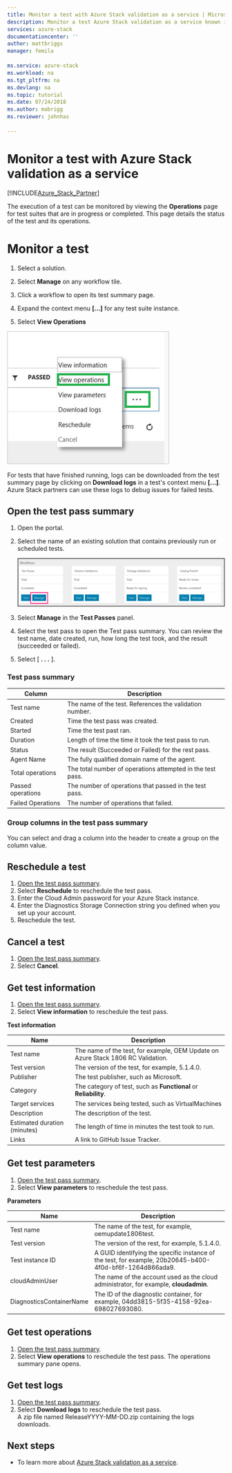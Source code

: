 ```yaml
---
title: Monitor a test with Azure Stack validation as a service | Microsoft Docs
description: Monitor a test Azure Stack validation as a service known issues.
services: azure-stack
documentationcenter: ''
author: mattbriggs
manager: femila

ms.service: azure-stack
ms.workload: na
ms.tgt_pltfrm: na
ms.devlang: na
ms.topic: tutorial
ms.date: 07/24/2018
ms.author: mabrigg
ms.reviewer: johnhas

---
```


# Monitor a test with Azure Stack validation as a service

[!INCLUDE[Azure_Stack_Partner](./includes/azure-stack-partner-appliesto.md)]

The execution of a test can be monitored by viewing the **Operations** page for test suites that are in progress or completed. This page details the status of the test and its operations.

# Monitor a test

1. Select a solution.

2. Select **Manage** on any workflow tile.

3. Click a workflow to open its test summary page.

4. Expand the context menu **[...]** for any test suite instance.

5. Select **View Operations**

![Alt text](media\image4.png)

For tests that have finished running, logs can be downloaded from the test summary page by clicking on **Download logs** in a test's context menu **[...]**. Azure Stack partners can use these logs to debug issues for failed tests.

## Open the test pass summary

1. Open the portal. 
2. Select the name of an existing solution that contains previously run or scheduled tests.

    ![Manage test passes](media/managetestpasses.png)

3. Select **Manage** in the **Test Passes** panel.
4. Select the test pass to open the Test pass summary. You can review the test name, date created, run, how long the test took, and the result (succeeded or failed).
5. Select [ **. .  .** ].

### Test pass summary

| Column | Description |
| --- | --- |
| Test name | The name of the test. References the validation number. |
| Created | Time the test pass was created. |
| Started | Time the test past ran. |
| Duration | Length of time the time it took the test pass to run. |
| Status | The result (Succeeded or Failed) for the rest pass. |
| Agent Name | The fully qualified domain name of the agent. |
| Total operations | The total number of operations attempted in the test pass. |
| Passed operations | The number of operations that passed in the test pass. |
|  Failed Operations | The number of operations that failed. |

### Group columns in the test pass summary

You can select and drag a column into the header to create a group on the column value.

## Reschedule a test

1. [Open the test pass summary](#open-the-test-pass-summary).
2. Select **Reschedule** to reschedule the test pass.
3. Enter the Cloud Admin password for your Azure Stack instance.
4. Enter the Diagnostics Storage Connection string you defined when you set up your account.
5. Reschedule the test.

## Cancel a test

1. [Open the test pass summary](#open-the-test-pass-summary).
2. Select **Cancel**.

## Get test information

1. [Open the test pass summary](#open-the-test-pass-summary).
2. Select **View information** to reschedule the test pass.

**Test information**

| Name | Description |
| -- | -- |
| Test name | The name of the test, for example, OEM Update on Azure Stack 1806 RC Validation. |
| Test version | The version of the test, for example, 5.1.4.0. |
| Publisher | The test publisher, such as Microsoft. |
| Category | The category of test, such as **Functional** or **Reliability**. |
| Target services | The services being tested, such as VirtualMachines |
| Description | The description of the test. |
| Estimated duration (minutes) | The length of time in minutes the test took to run. |
| Links | A link to GitHub Issue Tracker. |

## Get test parameters

1. [Open the test pass summary](#open-the-test-pass-summary).
2. Select **View parameters** to reschedule the test pass.

**Parameters**

| Name | Description |
| -- | -- |
| Test name | The name of the test, for example, oemupdate1806test. |
| Test version | The version of the rest, for example, 5.1.4.0. |
| Test instance ID | A GUID identifying the specific instance of the test, for example, 20b20645-b400-4f0d-bf6f-1264d866ada9. |
| cloudAdminUser | The name of the account used as the cloud administrator, for example, **cloudadmin**. |
| DiagnosticsContainerName | The ID of the diagnostic container, for example, 04dd3815-5f35-4158-92ea-698027693080. |

## Get test operations

1. [Open the test pass summary](#open-the-test-pass-summary).
2. Select **View operations** to reschedule the test pass. The operations summary pane opens.

## Get test logs

1. [Open the test pass summary](#open-the-test-pass-summary).
2. Select **Download logs** to reschedule the test pass.  
    A zip file named ReleaseYYYY-MM-DD.zip containing the logs downloads.

## Next steps

- To learn more about [Azure Stack validation as a service](https://docs.microsoft.com/azure/azure-stack/partner).